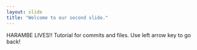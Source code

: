 ```yaml
---
layout: slide
title: "Welcome to our second slide."
---
```

HARAMBE LIVES!!
Tutorial for commits and files.
Use left arrow key to go back!
